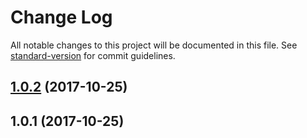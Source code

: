 # Change Log

All notable changes to this project will be documented in this file. See [standard-version](https://github.com/conventional-changelog/standard-version) for commit guidelines.

<a name="1.0.2"></a>
## [1.0.2](https://github.com/compare/v1.0.1...v1.0.2) (2017-10-25)



<a name="1.0.1"></a>
## 1.0.1 (2017-10-25)
